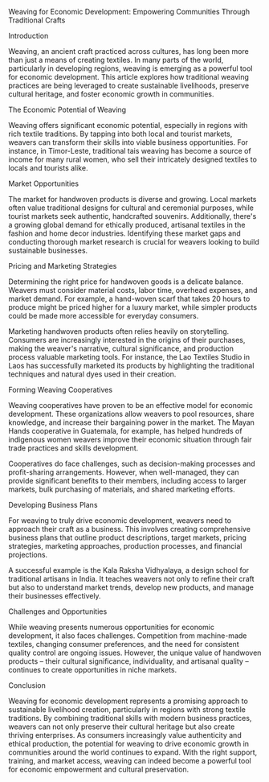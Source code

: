 Weaving for Economic Development: Empowering Communities Through Traditional Crafts

Introduction

Weaving, an ancient craft practiced across cultures, has long been more than just a means of creating textiles. In many parts of the world, particularly in developing regions, weaving is emerging as a powerful tool for economic development. This article explores how traditional weaving practices are being leveraged to create sustainable livelihoods, preserve cultural heritage, and foster economic growth in communities.

The Economic Potential of Weaving

Weaving offers significant economic potential, especially in regions with rich textile traditions. By tapping into both local and tourist markets, weavers can transform their skills into viable business opportunities. For instance, in Timor-Leste, traditional tais weaving has become a source of income for many rural women, who sell their intricately designed textiles to locals and tourists alike.

Market Opportunities

The market for handwoven products is diverse and growing. Local markets often value traditional designs for cultural and ceremonial purposes, while tourist markets seek authentic, handcrafted souvenirs. Additionally, there's a growing global demand for ethically produced, artisanal textiles in the fashion and home decor industries. Identifying these market gaps and conducting thorough market research is crucial for weavers looking to build sustainable businesses.

Pricing and Marketing Strategies

Determining the right price for handwoven goods is a delicate balance. Weavers must consider material costs, labor time, overhead expenses, and market demand. For example, a hand-woven scarf that takes 20 hours to produce might be priced higher for a luxury market, while simpler products could be made more accessible for everyday consumers.

Marketing handwoven products often relies heavily on storytelling. Consumers are increasingly interested in the origins of their purchases, making the weaver's narrative, cultural significance, and production process valuable marketing tools. For instance, the Lao Textiles Studio in Laos has successfully marketed its products by highlighting the traditional techniques and natural dyes used in their creation.

Forming Weaving Cooperatives

Weaving cooperatives have proven to be an effective model for economic development. These organizations allow weavers to pool resources, share knowledge, and increase their bargaining power in the market. The Mayan Hands cooperative in Guatemala, for example, has helped hundreds of indigenous women weavers improve their economic situation through fair trade practices and skills development.

Cooperatives do face challenges, such as decision-making processes and profit-sharing arrangements. However, when well-managed, they can provide significant benefits to their members, including access to larger markets, bulk purchasing of materials, and shared marketing efforts.

Developing Business Plans

For weaving to truly drive economic development, weavers need to approach their craft as a business. This involves creating comprehensive business plans that outline product descriptions, target markets, pricing strategies, marketing approaches, production processes, and financial projections.

A successful example is the Kala Raksha Vidhyalaya, a design school for traditional artisans in India. It teaches weavers not only to refine their craft but also to understand market trends, develop new products, and manage their businesses effectively.

Challenges and Opportunities

While weaving presents numerous opportunities for economic development, it also faces challenges. Competition from machine-made textiles, changing consumer preferences, and the need for consistent quality control are ongoing issues. However, the unique value of handwoven products – their cultural significance, individuality, and artisanal quality – continues to create opportunities in niche markets.

Conclusion

Weaving for economic development represents a promising approach to sustainable livelihood creation, particularly in regions with strong textile traditions. By combining traditional skills with modern business practices, weavers can not only preserve their cultural heritage but also create thriving enterprises. As consumers increasingly value authenticity and ethical production, the potential for weaving to drive economic growth in communities around the world continues to expand. With the right support, training, and market access, weaving can indeed become a powerful tool for economic empowerment and cultural preservation.